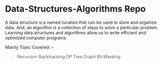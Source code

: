 # Data-Structures-Algorithms Repo
A data structure is a named location that can be used to store and organize data. And, an algorithm is a collection of steps to solve a particular problem. Learning data structures and algorithms allow us to write efficient and optimized computer programs.

Mainly Topic Covered :-
> Recursion
> Backtracking
> DP
> Tree
> Graph
> Bit Masking

